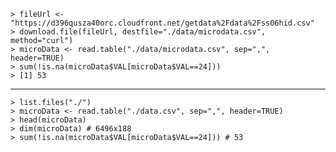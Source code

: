 
    > fileUrl <- "https://d396qusza40orc.cloudfront.net/getdata%2Fdata%2Fss06hid.csv"
    > download.file(fileUrl, destfile="./data/microdata.csv", method="curl")
    > microData <- read.table("./data/microdata.csv", sep=",", header=TRUE)
    > sum(!is.na(microData$VAL[microData$VAL==24]))
    > [1] 53
    
    
----------------------------------------------------------------------------    
    
    
    
    > list.files("./")
    > microData <- read.table("./data.csv", sep=",", header=TRUE)
    > head(microData)
    > dim(microData) # 6496x188
    > sum(!is.na(microData$VAL[microData$VAL==24])) # 53




